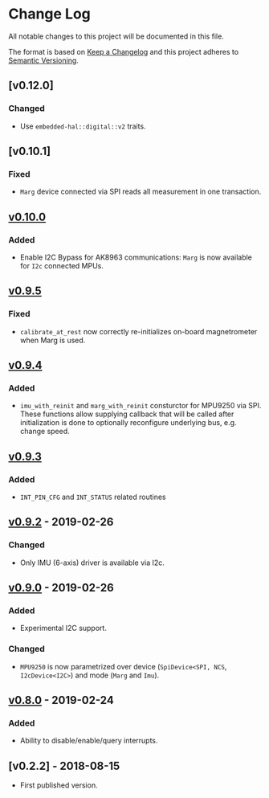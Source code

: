 # Change Log

All notable changes to this project will be documented in this file.

The format is based on [Keep a Changelog](http://keepachangelog.com/)
and this project adheres to [Semantic Versioning](http://semver.org/).

## [v0.12.0]

### Changed

- Use `embedded-hal::digital::v2` traits.

## [v0.10.1]

### Fixed

- `Marg` device connected via SPI reads all measurement in one transaction.


## [v0.10.0]

### Added

- Enable I2C Bypass for AK8963 communications: `Marg` is now available for `I2c` connected MPUs.


## [v0.9.5]

### Fixed

- `calibrate_at_rest` now correctly re-initializes on-board magnetrometer when Marg is used.

## [v0.9.4]

### Added

- `imu_with_reinit` and `marg_with_reinit` consturctor for MPU9250 via SPI.
   These functions allow supplying callback that will be called after initialization is done
   to optionally reconfigure underlying bus, e.g. change speed.

## [v0.9.3]

### Added

- `INT_PIN_CFG` and `INT_STATUS` related routines

## [v0.9.2] - 2019-02-26

### Changed

- Only IMU (6-axis) driver is available via I2c.

## [v0.9.0] - 2019-02-26

### Added

- Experimental I2C support.

### Changed

- `MPU9250` is now parametrized over device (`SpiDevice<SPI, NCS`, `I2cDevice<I2C>`) and mode (`Marg` and `Imu`).

## [v0.8.0] - 2019-02-24

### Added

- Ability to disable/enable/query interrupts.

## [v0.2.2] - 2018-08-15

- First published version.


[Unreleased]: https://github.com/copterust/mpu9250/compare/v0.11.0...HEAD
[v0.11.0]: https://github.com/copterust/mpu9250/compare/v0.10.0...v0.11.0
[v0.10.0]: https://github.com/copterust/mpu9250/compare/v0.9.5...v0.10.0
[v0.9.5]: https://github.com/copterust/mpu9250/compare/v0.9.4...v0.9.5
[v0.9.4]: https://github.com/copterust/mpu9250/compare/v0.9.3...v0.9.4
[v0.9.3]: https://github.com/copterust/mpu9250/compare/v0.9.2...v0.9.3
[v0.9.2]: https://github.com/copterust/mpu9250/compare/v0.9.0...v0.9.2
[v0.9.0]: https://github.com/copterust/mpu9250/compare/v0.8.0...v0.9.0
[v0.8.0]: https://github.com/copterust/mpu9250/compare/v0.2.2...v0.8.0
